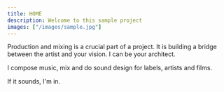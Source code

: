 ```yaml
---
title: HOME
description: Welcome to this sample project
images: ["/images/sample.jpg"]
---
```


Production and mixing is a crucial part of a project. It is building a bridge between the artist and your vision. I can be your architect.

I compose music, mix and do sound design for labels, artists and films. 

If it sounds, I'm in.